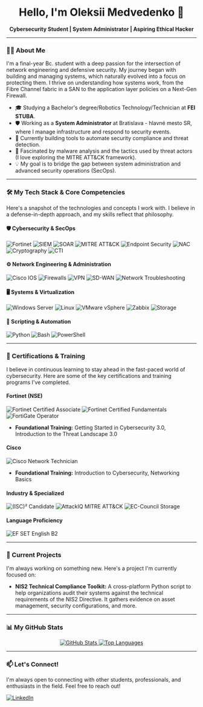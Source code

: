 <!-- 
Hi there! To edit this, just replace the [placeholders] with your own information.
You can find awesome icons for the badges at https://simpleicons.org/
-->

<div align="center">
  <h1>
    Hello, I'm Oleksii Medvedenko 👋
  </h1>
  <p>
    <strong>Cybersecurity Student | System Administrator | Aspiring Ethical Hacker</strong>
  </p>
</div>

---

### 👨‍💻 About Me

I'm a final-year Bc. student with a deep passion for the intersection of network engineering and defensive security. My journey began with building and managing systems, which naturally evolved into a focus on protecting them. I thrive on understanding how systems work, from the Fibre Channel fabric in a SAN to the application layer policies on a Next-Gen Firewall.

-   🎓 Studying a Bachelor's degree/Robotics Technology/Technician at **FEI STUBA**.
-   🛡️ Working as a **System Administrator** at Bratislava - hlavné mesto SR, where I manage infrastructure and respond to security events.
-   🚀 Currently building tools to automate security compliance and threat detection.
-   🧠 Fascinated by malware analysis and the tactics used by threat actors (I love exploring the MITRE ATT&CK framework).
-   💡 My goal is to bridge the gap between system administration and advanced security operations (SecOps).

---

### 🛠️ My Tech Stack & Core Competencies

Here's a snapshot of the technologies and concepts I work with. I believe in a defense-in-depth approach, and my skills reflect that philosophy.

#### 🛡️ Cybersecurity & SecOps
<p>
  <img src="https://img.shields.io/badge/Fortinet-EE3124?style=for-the-badge&logo=fortinet&logoColor=white" alt="Fortinet"/>
  <img src="https://img.shields.io/badge/SIEM-0078D4?style=for-the-badge&logo=microsoftazure&logoColor=white" alt="SIEM"/>
  <img src="https://img.shields.io/badge/SOAR-7B2B93?style=for-the-badge&logo=tor&logoColor=white" alt="SOAR"/>
  <img src="https://img.shields.io/badge/MITRE_ATT&CK-D42D25?style=for-the-badge&logo=mitre&logoColor=white" alt="MITRE ATT&CK"/>
  <img src="https://img.shields.io/badge/Endpoint_Security-6D459B?style=for-the-badge&logo=crowdstrike&logoColor=white" alt="Endpoint Security"/>
  <img src="https://img.shields.io/badge/NAC-00BCEB?style=for-the-badge&logo=cisco&logoColor=white" alt="NAC"/>
  <img src="https://img.shields.io/badge/Cryptography-00A388?style=for-the-badge&logo=letsencrypt&logoColor=white" alt="Cryptography"/>
  <img src="https://img.shields.io/badge/Threat_Intelligence-9063CD?style=for-the-badge&logo=ibm&logoColor=white" alt="CTI"/>
</p>

#### ⚙️ Network Engineering & Administration
<p>
  <img src="https://img.shields.io/badge/Cisco_IOS-00BCEB?style=for-the-badge&logo=cisco&logoColor=white" alt="Cisco IOS"/>
  <img src="https://img.shields.io/badge/Firewalls-F05032?style=for-the-badge&logo=git&logoColor=white" alt="Firewalls"/>
  <img src="https://img.shields.io/badge/VPN_(IPSec/SSL)-4695EB?style=for-the-badge&logo=nordvpn&logoColor=white" alt="VPN"/>
  <img src="https://img.shields.io/badge/SD--WAN-F7941D?style=for-the-badge&logo=cisco&logoColor=white" alt="SD-WAN"/>
  <img src="https://img.shields.io/badge/Network_Troubleshooting-00529B?style=for-the-badge&logo=wireshark&logoColor=white" alt="Network Troubleshooting"/>
</p>

#### 🖥️ Systems & Virtualization
<p>
  <img src="https://img.shields.io/badge/Windows_Server-0078D4?style=for-the-badge&logo=windows-server&logoColor=white" alt="Windows Server"/>
  <img src="https://img.shields.io/badge/Linux-FCC624?style=for-the-badge&logo=linux&logoColor=black" alt="Linux"/>
  <img src="https://img.shields.io/badge/VMware_vSphere-6F7472?style=for-the-badge&logo=vmware&logoColor=white" alt="VMware vSphere"/>
  <img src="https://img.shields.io/badge/Zabbix-D40000?style=for-the-badge&logo=zabbix&logoColor=white" alt="Zabbix"/>
  <img src="https://img.shields.io/badge/SAN_/_NAS-0067B1?style=for-the-badge&logo=synology&logoColor=white" alt="Storage"/>
</p>

#### 🐍 Scripting & Automation
<p>
  <img src="https://img.shields.io/badge/Python-3776AB?style=for-the-badge&logo=python&logoColor=white" alt="Python"/>
  <img src="https://img.shields.io/badge/Bash-4EAA25?style=for-the-badge&logo=gnu-bash&logoColor=white" alt="Bash"/>
  <img src="https://img.shields.io/badge/PowerShell-5391FE?style=for-the-badge&logo=powershell&logoColor=white" alt="PowerShell"/>
</p>

---

### 📜 Certifications & Training

I believe in continuous learning to stay ahead in the fast-paced world of cybersecurity. Here are some of the key certifications and training programs I've completed.

#### Fortinet (NSE)
<p>
  <img src="https://img.shields.io/badge/Fortinet_Certified-Associate_Cybersecurity-EE3124?style=for-the-badge" alt="Fortinet Certified Associate"/>
  <img src="https://img.shields.io/badge/Fortinet_Certified-Fundamentals_Cybersecurity-EE3124?style=for-the-badge" alt="Fortinet Certified Fundamentals"/>
  <img src="https://img.shields.io/badge/FortiGate_7.4-Operator-EE3124?style=for-the-badge" alt="FortiGate Operator"/>
</p>

-   **Foundational Training:** Getting Started in Cybersecurity 3.0, Introduction to the Threat Landscape 3.0

#### Cisco
<p>
  <img src="https://img.shields.io/badge/Cisco-Network_Technician_Career_Path-00BCEB?style=for-the-badge" alt="Cisco Network Technician"/>
</p>

-   **Foundational Training:** Introduction to Cybersecurity, Networking Basics

#### Industry & Specialized
<p>
  <img src="https://img.shields.io/badge/(ISC)²-Candidate-005F9E?style=for-the-badge" alt="(ISC)² Candidate"/>
  <img src="https://img.shields.io/badge/AttackIQ-Foundations_of_MITRE_ATT&CK-D42D25?style=for-the-badge" alt="AttackIQ MITRE ATT&CK"/>
  <img src="https://img.shields.io/badge/EC--Council-Intro_to_SAN_&_NAS_Storage-3C4588?style=for-the-badge" alt="EC-Council Storage"/>
</p>

#### Language Proficiency
<p>
  <img src="https://img.shields.io/badge/EF_SET-B2_Upper_Intermediate-0077C8?style=for-the-badge" alt="EF SET English B2"/>
</p>

---

### 🚀 Current Projects

I'm always working on something new. Here's a project I'm currently focused on:

-   **NIS2 Technical Compliance Toolkit:** A cross-platform Python script to help organizations audit their systems against the technical requirements of the NIS2 Directive. It gathers evidence on asset management, security configurations, and more.

---

### 📊 My GitHub Stats

<p align="center">
  <a href="https://github.com/mea37065">
    <img src="https://github-readme-stats.vercel.app/api?username=mea37065&show_icons=true&theme=dracula&hide_border=true&count_private=true" alt="GitHub Stats" />
  </a>
  <a href="https://github.com/[YOUR-USERNAME]">
    <img src="https://github-readme-stats.vercel.app/api/top-langs/?username=mea37065&layout=compact&theme=dracula&hide_border=true" alt="Top Languages" />
  </a>
</p>

---

### 📫 Let's Connect!

I'm always open to connecting with other students, professionals, and enthusiasts in the field. Feel free to reach out!

<p align="left">
  <a href="https://www.linkedin.com/in/olmed/" target="_blank">
    <img src="https://img.shields.io/badge/LinkedIn-0A66C2?style=for-the-badge&logo=linkedin&logoColor=white" alt="LinkedIn"/>
  </a>
  <!-- Add other social links like Twitter or a personal blog if you have them -->
</p>
